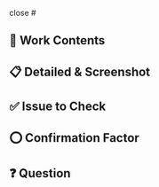 close #

## 📌 Work Contents

## 📋 Detailed & Screenshot

## ✅ Issue to Check

## ⭕ Confirmation Factor

## ❓ Question
